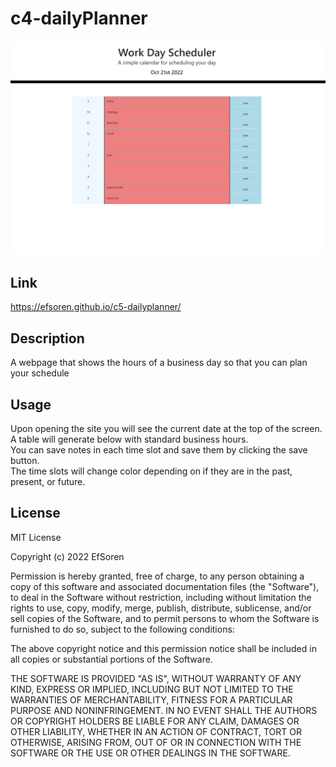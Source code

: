 # c4-dailyPlanner
![](assets/c5screenshot.jpg)
## Link
https://efsoren.github.io/c5-dailyplanner/

## Description
A webpage that shows the hours of a business day so that you can plan your schedule

## Usage
Upon opening the site you will see the current date at the top of the screen.</br>
A table will generate below with standard business hours.</br>
You can save notes in each time slot and save them by clicking the save button.</br>
The time slots will change color depending on if they are in the past, present, or future.</br>

## License
MIT License

Copyright (c) 2022 EfSoren

Permission is hereby granted, free of charge, to any person obtaining a copy
of this software and associated documentation files (the "Software"), to deal
in the Software without restriction, including without limitation the rights
to use, copy, modify, merge, publish, distribute, sublicense, and/or sell
copies of the Software, and to permit persons to whom the Software is
furnished to do so, subject to the following conditions:

The above copyright notice and this permission notice shall be included in all
copies or substantial portions of the Software.

THE SOFTWARE IS PROVIDED "AS IS", WITHOUT WARRANTY OF ANY KIND, EXPRESS OR
IMPLIED, INCLUDING BUT NOT LIMITED TO THE WARRANTIES OF MERCHANTABILITY,
FITNESS FOR A PARTICULAR PURPOSE AND NONINFRINGEMENT. IN NO EVENT SHALL THE
AUTHORS OR COPYRIGHT HOLDERS BE LIABLE FOR ANY CLAIM, DAMAGES OR OTHER
LIABILITY, WHETHER IN AN ACTION OF CONTRACT, TORT OR OTHERWISE, ARISING FROM,
OUT OF OR IN CONNECTION WITH THE SOFTWARE OR THE USE OR OTHER DEALINGS IN THE
SOFTWARE.
